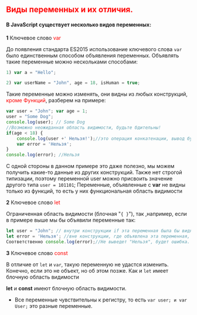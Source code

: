 ## <font color="red">Виды переменных и их отличия.</font>

#### В JavaScript существует несколько видов переменных:
<b>1</b> Ключевое слово <font color="red">var</font>

До появления стандарта ES2015 использование ключевого слова `var` было единственным способом объявления переменных. Объявлять такие переменные можно нескольками способами:
```js
1) var a = "Hello";
```
```js
2) var userName = "John", age = 18, isHuman = true;
```
Такие переменные можно изменять, они видны из любых конструкций, <font color="red">кроме Функций</font>, разберем на примере:
```js
var user = "John"; var age = 1;
user = "Some Dog";
console.log(user); // Some Dog
//Возможно неожиданная область видимости, будьте бдительны!
if(age < 18) {
    console.log(user +' Нельзя!');//это операция конкатенации, вывод будет таким: Some Dog Нельзя!
    var error = 'Нельзя';
}
console.log(error); //Нельзя
```
С одной стороны в данном примере это даже полезно, мы можем получить какие-то данные из других конструкций.
Также нет строгой типизации, поэтому переменной user можно присвоить значение другого типа `user = 101101`;
Переменные, объявленные с <b>var</b> не видны только из функций, то есть у них функциональная область видимости

<b>2</b> Ключевое слово <font color="red">let</font>

Ограниченная область видимости (блочная "`{ }`"), так ,например, если в примере выше мы бы объявили переменные так:
```js
let user = "John"; // внутри конструкции if эта переменная была бы видна
let error = 'Нельзя'; //вне конструкции, где объявлена эта переменная, её не будет видно. 
Соответственно console.log(error);//Не выведет "Нельзя", будет ошибка.
```

<b>3</b> Ключевое слово <font color="red">const</font>

В отличие от `let` и `var`, такую переменную не удастся изменить. Конечно, если это не объект, но об этом позже. Как и `let` имеет блочную область видимости

<b>let</b> и <b>const</b> имеют блочную область видимости.

* Все переменные чувствительны к регистру, то есть `var user; и var User;` это разные переменные.